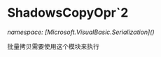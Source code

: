 ﻿# ShadowsCopyOpr`2
_namespace: [Microsoft.VisualBasic.Serialization](<a href="#" onClick="load('/docs/Microsoft.VisualBasic.Serialization/index.md')"></a>)_

批量拷贝需要使用这个模块来执行




